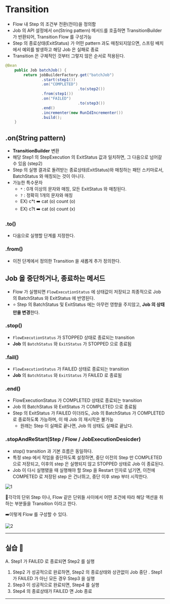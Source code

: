 # Transition

- Flow 내 Step 의 조건부 전환(전이)을 정의함
- Job 의 API 설정에서 on(String pattern) 메서드를 호출하면 TransitionBuilder 가 반환되어, Transition Flow 를 구성가능
- Step 의 종료상태(ExitStatus) 가 어떤 pattern 과도 매칭되지않으면, 스프링 배치에서 예외를 발생하고 해당 Job 은 실패로 종료
- Transition 은 구체적인 것부터 그렇지 않은 순서로 적용된다.

```java
@Bean
    public Job batchJob() {
        return jobBuilderFactory.get("batchJob")
                .start(step1())
                .on("COMPLETED")
								.to(step2())
                .from(step1())
                .on("FAILED")
								.to(step3())
                .end()
                .incrementer(new RunIdIncrementer())
                .build();
    }
```

## .on(String pattern)

- **TransitionBuilder** 변환
- 해당 Step1 의 StepExecution 의 ExitStatus 값과 일치하면, 그 다음으로 넘어갈 수 있음 (step2)
- Step 의 실행 결과로 돌려받는 종료상태(ExitStatus)와 매칭하는 패턴 스키마로서,  BatchStatus 와 매칭되는 것이 아니다.
- 가능한 특수문자
  - `*` : 0개 이상의 문자와 매칭, 모든 ExitStatus 와 매칭된다.
  - `?` : 정확히 1개의 문자와 매칭
  - EX) c*t ➡️ cat (o) count (o)
  - EX) c?t ➡️ cat (o) count (x)

### .to()

- 다음으로 실행할 단계를 지정한다.

### .from()

- 이전 단계에서 정의한 Transition 을 새롭게 추가 정의한다.

## Job 을 중단하거나, 종료하는 메서드

- Flow 가 실행되면 `FlowExecutionStatus` 에 상태값이 저장되고 최종적으로 Job 의 BatchStatus 와 ExitStatus 에 반영된다.
- ⭐️ Step 의 BatchStatus 및 ExitStatus 에는 아무런 영향을 주지않고, **Job 의 상태만을 변경**한다.

### .stop()

- `FlowExecutionStatus` 가 STOPPED 상태로 종료되는 transition
- **Job** 의 `BatchStatus` 와 `ExitStatus` 가 STOPPED 으로 종료됨

### .fail()

- `FlowExecutionStatus` 가 FAILED 상태로 종료되는 transition
- **Job** 의 `BatchStatus` 와 `ExitStatus` 가 FAILED 로 종료됨

### .end()

- FlowExecutionStatus 가 COMPLETED 상태로 종료되는 transition
- Job 의 BatchStatus 와 ExitStatus 가 COMPLETED 으로 종료됨
- Step 의 ExitStatus 가 FAILED 이더라도, Job 의 BatchStatus 가 COMPLETED 로 종료하도록 가능하며, 이 때 Job 의 재시작은 불가능
  - 원래는 Step 이 실패로 끝나면, Job 의 상태도 실패로 끝났다.

### .stopAndReStart(Step / Flow / JobExecutionDesicder)

- stop() transition 과 기본 흐름은 동일하다.
- 특정 step 에서 작업을 중단하도록 설정하면, 중단 이전의 Step 만 COMPLETED 으로 저장되고, 이후의 step 은 실행되지 않고 STOPPED 상태로 Job 이 종료된다.
- Job 이 다시 실행됐을 때 실행해야 할 Step 을 Restart 인자로 넘기면, 이전에 COMPETED 로 저장된 step 은 건너뛰고, 중단 이후 step 부터 시작한다.

![1](https://github.com/gilyeon00/TIL/assets/52391627/caa73a14-88be-46e1-868e-9082056d8c32)

🍹각각의 단위 Step 이나, Flow 같은 단위들 사이에서 어떤 조건에 따라 해당 액션을 취하는 부분들을 Transition 이라고 한다.

➡️이렇게 Flow 를 구성할 수 있다.

![2](https://github.com/gilyeon00/TIL/assets/52391627/a9b9aee1-17d8-4013-b837-b27512004c2a)

---

## 실습 🍷
A. Step1 가 FAILED 로 종료되면 Step2 를 실행
  1. Step2 가 성공적으로 완료하면, Step2 의 종료상태와 상관없이 Job 중단
. Step1 가 FAILED 가 아닌 모든 경우 Step3 을 실행
  1. Step3 이 성공적으로 완료되면, Step4 를 실행
  2. Step4 의 종료상태가 FAILED 면 Job 종료

---
